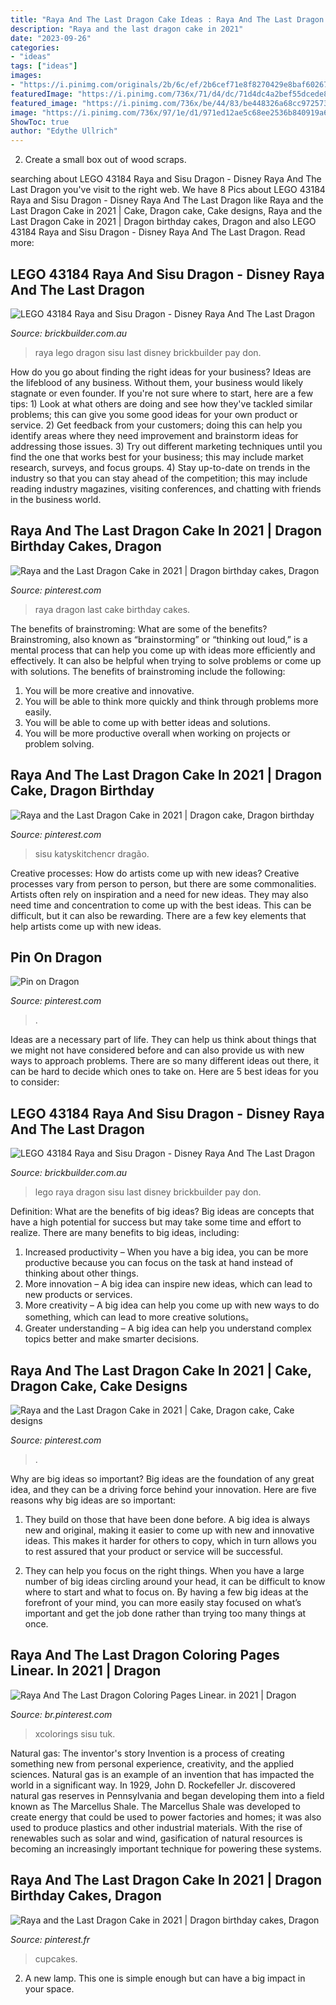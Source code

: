 ```yaml
---
title: "Raya And The Last Dragon Cake Ideas : Raya And The Last Dragon Cake In 2021"
description: "Raya and the last dragon cake in 2021"
date: "2023-09-26"
categories:
- "ideas"
tags: ["ideas"]
images:
- "https://i.pinimg.com/originals/2b/6c/ef/2b6cef71e8f8270429e8baf60267e3f0.jpg"
featuredImage: "https://i.pinimg.com/736x/71/d4/dc/71d4dc4a2bef55dcede89d50526dfcdb.jpg"
featured_image: "https://i.pinimg.com/736x/be/44/83/be448326a68cc9725732e9a6722a2072.jpg"
image: "https://i.pinimg.com/736x/97/1e/d1/971ed12ae5c68ee2536b840919a63e6f.jpg"
ShowToc: true
author: "Edythe Ullrich"
---
```



2. Create a small box out of wood scraps.

	

		
searching about LEGO 43184 Raya and Sisu Dragon - Disney Raya And The Last Dragon you've visit to the right web. We have 8 Pics about LEGO 43184 Raya and Sisu Dragon - Disney Raya And The Last Dragon like Raya and the Last Dragon Cake in 2021 | Cake, Dragon cake, Cake designs, Raya and the Last Dragon Cake in 2021 | Dragon birthday cakes, Dragon and also LEGO 43184 Raya and Sisu Dragon - Disney Raya And The Last Dragon. Read more:
		
    
## LEGO 43184 Raya And Sisu Dragon - Disney Raya And The Last Dragon

<img loading=lazy src="https://brickbuilder.com.au/wp-content/uploads/2021/02/43184.jpg" onerror="this.onerror=null;this.src='https://tse3.mm.bing.net/th?id=OIP.BYSKV-t9bzQYnDln52rf3AHaD5&amp;pid=15.1';" alt="LEGO 43184 Raya and Sisu Dragon - Disney Raya And The Last Dragon">

_Source: brickbuilder.com.au_

>raya lego dragon sisu last disney brickbuilder pay don. 

	

How do you go about finding the right ideas for your business?
Ideas are the lifeblood of any business. Without them, your business would likely stagnate or even founder. If you're not sure where to start, here are a few tips: 1) Look at what others are doing and see how they've tackled similar problems; this can give you some good ideas for your own product or service. 2) Get feedback from your customers; doing this can help you identify areas where they need improvement and brainstorm ideas for addressing those issues. 3) Try out different marketing techniques until you find the one that works best for your business; this may include market research, surveys, and focus groups. 4) Stay up-to-date on trends in the industry so that you can stay ahead of the competition; this may include reading industry magazines, visiting conferences, and chatting with friends in the business world.

    
## Raya And The Last Dragon Cake In 2021 | Dragon Birthday Cakes, Dragon

<img loading=lazy src="https://i.pinimg.com/736x/97/1e/d1/971ed12ae5c68ee2536b840919a63e6f.jpg" onerror="this.onerror=null;this.src='https://tse4.mm.bing.net/th?id=OIP.xJMdAkOiaRHg0ncKhaY4HgHaFj&amp;pid=15.1';" alt="Raya and the Last Dragon Cake in 2021 | Dragon birthday cakes, Dragon">

_Source: pinterest.com_

>raya dragon last cake birthday cakes. 

	

The benefits of brainstroming: What are some of the benefits?
Brainstroming, also known as “brainstorming” or “thinking out loud,” is a mental process that can help you come up with ideas more efficiently and effectively. It can also be helpful when trying to solve problems or come up with solutions. The benefits of brainstroming include the following: 
1. You will be more creative and innovative.
2. You will be able to think more quickly and think through problems more easily.
3. You will be able to come up with better ideas and solutions.
4. You will be more productive overall when working on projects or problem solving.

    
## Raya And The Last Dragon Cake In 2021 | Dragon Cake, Dragon Birthday

<img loading=lazy src="https://i.pinimg.com/736x/b0/80/c6/b080c687ce74ea21f872937b31d3948c.jpg" onerror="this.onerror=null;this.src='https://tse2.mm.bing.net/th?id=OIP.gebEKQMBBueEtjWh4tCLJQAAAA&amp;pid=15.1';" alt="Raya and the Last Dragon Cake in 2021 | Dragon cake, Dragon birthday">

_Source: pinterest.com_

>sisu katyskitchencr dragão. 

	

Creative processes: How do artists come up with new ideas?
Creative processes vary from person to person, but there are some commonalities. Artists often rely on inspiration and a need for new ideas. They may also need time and concentration to come up with the best ideas. This can be difficult, but it can also be rewarding. There are a few key elements that help artists come up with new ideas.

    
## Pin On Dragon

<img loading=lazy src="https://i.pinimg.com/736x/ff/61/d9/ff61d9967a5cbc9acbfec954a57afbc0.jpg" onerror="this.onerror=null;this.src='https://tse4.mm.bing.net/th?id=OIP.JPh9aHTQJIBU-yYp8bqfewHaIq&amp;pid=15.1';" alt="Pin on Dragon">

_Source: pinterest.com_

>. 

	

Ideas are a necessary part of life. They can help us think about things that we might not have considered before and can also provide us with new ways to approach problems. There are so many different ideas out there, it can be hard to decide which ones to take on. Here are 5 best ideas for you to consider: 

    
## LEGO 43184 Raya And Sisu Dragon - Disney Raya And The Last Dragon

<img loading=lazy src="https://brickbuilder.com.au/wp-content/uploads/2021/02/43184_alt8.png" onerror="this.onerror=null;this.src='https://tse3.mm.bing.net/th?id=OIP.DKwBsIM7dGg-dnwOWvBWfAHaEd&amp;pid=15.1';" alt="LEGO 43184 Raya and Sisu Dragon - Disney Raya And The Last Dragon">

_Source: brickbuilder.com.au_

>lego raya dragon sisu last disney brickbuilder pay don. 

	

Definition: What are the benefits of big ideas?
Big ideas are concepts that have a high potential for success but may take some time and effort to realize. There are many benefits to big ideas, including: 
1. Increased productivity – When you have a big idea, you can be more productive because you can focus on the task at hand instead of thinking about other things. 
2. More innovation – A big idea can inspire new ideas, which can lead to new products or services. 
3. More creativity – A big idea can help you come up with new ways to do something, which can lead to more creative solutions。 
4. Greater understanding – A big idea can help you understand complex topics better and make smarter decisions.

    
## Raya And The Last Dragon Cake In 2021 | Cake, Dragon Cake, Cake Designs

<img loading=lazy src="https://i.pinimg.com/736x/be/44/83/be448326a68cc9725732e9a6722a2072.jpg" onerror="this.onerror=null;this.src='https://tse3.mm.bing.net/th?id=OIP.awBk0W9W_ERFcYRu36T7UAHaJ3&amp;pid=15.1';" alt="Raya and the Last Dragon Cake in 2021 | Cake, Dragon cake, Cake designs">

_Source: pinterest.com_

>. 

	

Why are big ideas so important?
Big ideas are the foundation of any great idea, and they can be a driving force behind your innovation. Here are five reasons why big ideas are so important:
1. They build on those that have been done before. A big idea is always new and original, making it easier to come up with new and innovative ideas. This makes it harder for others to copy, which in turn allows you to rest assured that your product or service will be successful.

2. They can help you focus on the right things. When you have a large number of big ideas circling around your head, it can be difficult to know where to start and what to focus on. By having a few big ideas at the forefront of your mind, you can more easily stay focused on what’s important and get the job done rather than trying too many things at once.

    
## Raya And The Last Dragon Coloring Pages Linear. In 2021 | Dragon

<img loading=lazy src="https://i.pinimg.com/736x/71/d4/dc/71d4dc4a2bef55dcede89d50526dfcdb.jpg" onerror="this.onerror=null;this.src='https://tse1.mm.bing.net/th?id=OIP.vK-FjMW4qhPj54kUTB0BjAHaHa&amp;pid=15.1';" alt="Raya And The Last Dragon Coloring Pages Linear. in 2021 | Dragon">

_Source: br.pinterest.com_

>xcolorings sisu tuk. 

	

Natural gas: The inventor's story
Invention is a process of creating something new from personal experience, creativity, and the applied sciences. Natural gas is an example of an invention that has impacted the world in a significant way. In 1929, John D. Rockefeller Jr. discovered natural gas reserves in Pennsylvania and began developing them into a field known as The Marcellus Shale. The Marcellus Shale was developed to create energy that could be used to power factories and homes; it was also used to produce plastics and other industrial materials. With the rise of renewables such as solar and wind, gasification of natural resources is becoming an increasingly important technique for powering these systems.

    
## Raya And The Last Dragon Cake In 2021 | Dragon Birthday Cakes, Dragon

<img loading=lazy src="https://i.pinimg.com/originals/2b/6c/ef/2b6cef71e8f8270429e8baf60267e3f0.jpg" onerror="this.onerror=null;this.src='https://tse3.mm.bing.net/th?id=OIP.iNXjZcxB5_5f_pd21p_iogHaJS&amp;pid=15.1';" alt="Raya and the Last Dragon Cake in 2021 | Dragon birthday cakes, Dragon">

_Source: pinterest.fr_

>cupcakes. 

	

2. A new lamp. This one is simple enough but can have a big impact in your space.

